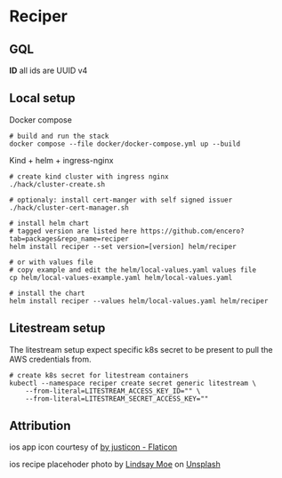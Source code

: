 
# Reciper



## GQL

**ID** all ids are UUID v4

## Local setup


Docker compose
```shell
# build and run the stack
docker compose --file docker/docker-compose.yml up --build
```

Kind + helm + ingress-nginx
```shell
# create kind cluster with ingress nginx
./hack/cluster-create.sh

# optionaly: install cert-manger with self signed issuer
./hack/cluster-cert-manager.sh

# install helm chart
# tagged version are listed here https://github.com/encero?tab=packages&repo_name=reciper
helm install reciper --set version=[version] helm/reciper

# or with values file
# copy example and edit the helm/local-values.yaml values file
cp helm/local-values-example.yaml helm/local-values.yaml

# install the chart
helm install reciper --values helm/local-values.yaml helm/reciper
```

## Litestream setup
The litestream setup expect specific k8s secret to be present to pull the AWS credentials from.

```shell
# create k8s secret for litestream containers
kubectl --namespace reciper create secret generic litestream \
    --from-literal=LITESTREAM_ACCESS_KEY_ID="" \
    --from-literal=LITESTREAM_SECRET_ACCESS_KEY=""
```

## Attribution
ios app icon courtesy of <a href="https://www.flaticon.com/free-icons/cooking" title="cooking icons"> by justicon - Flaticon</a>

ios recipe placehoder photo by <a href="https://unsplash.com/@lindsaymoe?utm_source=unsplash&utm_medium=referral&utm_content=creditCopyText">Lindsay Moe</a> on <a href="https://unsplash.com/s/photos/noodles?utm_source=unsplash&utm_medium=referral&utm_content=creditCopyText">Unsplash</a>

